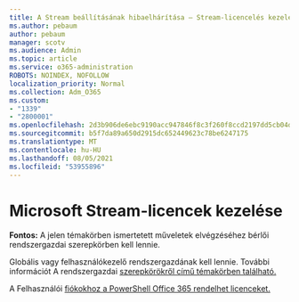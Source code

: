 ```yaml
---
title: A Stream beállításának hibaelhárítása – Stream-licencelés kezelése
ms.author: pebaum
author: pebaum
manager: scotv
ms.audience: Admin
ms.topic: article
ms.service: o365-administration
ROBOTS: NOINDEX, NOFOLLOW
localization_priority: Normal
ms.collection: Adm_O365
ms.custom:
- "1339"
- "2800001"
ms.openlocfilehash: 2d3b906de6ebc9190acc947846f8c3f260f8ccd2197dd5cb04daa9c2dffbac97
ms.sourcegitcommit: b5f7da89a650d2915dc652449623c78be6247175
ms.translationtype: MT
ms.contentlocale: hu-HU
ms.lasthandoff: 08/05/2021
ms.locfileid: "53955896"
---
```

# <a name="managing-microsoft-stream-licenses"></a>Microsoft Stream-licencek kezelése

**Fontos:** A jelen témakörben ismertetett műveletek elvégzéséhez bérlői rendszergazdai szerepkörben kell lennie.

Globális vagy felhasználókezelő rendszergazdának kell lennie. További információt A rendszergazdai [szerepkörökről című témakörben található.](https://docs.microsoft.com/microsoft-365/admin/add-users/about-admin-roles)

A Felhasználói [fiókokhoz a PowerShell Office 365 rendelhet licenceket.](https://go.microsoft.com/fwlink/p/?linkid=850410)
